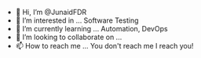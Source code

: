 - 👋 Hi, I’m @JunaidFDR
- 👀 I’m interested in ... Software Testing
- 🌱 I’m currently learning ... Automation, DevOps
- 💞️ I’m looking to collaborate on ...
- 📫 How to reach me ...    You don't reach me I reach you!

<!---
JunaidFDR/JunaidFDR is a ✨ special ✨ repository because its `README.md` (this file) appears on your GitHub profile.
You can click the Preview link to take a look at your changes.
--->
